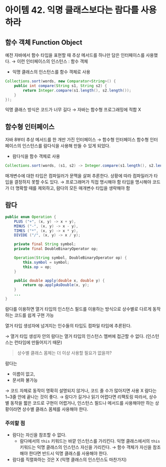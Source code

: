 # 아이템 42. 익명 클래스보다는 람다를 사용하라

## 함수 객체 Function Object

예전 자바에서 함수 타입을 표현할 때 추상 메서드를 하나만 담은 인터페이스를 사용했다.
→ 이런 인터페이스의 인스턴스 : 함수 객체

- 익명 클래스의 인스턴스를 함수 객체로 사용

```java
Collections.sort(words, new Comparator<String>() {
	public int compare(String s1, String s2) {
		return Integer.compare(s1.length(), s2.length());
	}
});
```

익명 클래스 방식은 코드가 너무 길다 → 자바는 함수형 프로그래밍에 적합 X

## 함수형 인터페이스

자바 8부터 추상 메서드를 한 개만 가진 인터페이스 → 함수형 인터페이스
함수형 인터페이스의 인스턴스를 람다식을 사용해 만들 수 있게 되었다.

- 람다식을 함수 객체로 사용

```java
Collections.sort(words, (s1, s2) -> Integer.compare(s1.length(), s2.length()));
```

매개변수에 대한 타입은 컴파일러가 문맥을 살펴 추론한다.
상황에 따라 컴파일러가 타입을 결정하지 못할 수도 있다.
→ 프로그래머가 직접 명시해야 함
타입을 명시해야 코드가 더 명확할 때를 제외하고, 람다의 모든 매개변수 타입을 생략해야 함

## 람다

```java
public enum Operation {
	PLUS ("+", (x, y) -> x + y),
	MINUS ("-", (x, y) -> x - y),
	TIMES ("*", (x, y) -> x * y),
	DIVIDE ("/", (x, y) -> x / y);

	private final String symbol;
	private final DoubleBinaryOperator op;

	Operation(String symbol, DoubleBinaryOperator op) {
		this.symbol = symbol;
		this.op = op;
	}

	public double apply(double x, double y) {
		return op.applyAsDouble(x, y);
	}
	...
}
```

람다를 이용하면 열거 타입의 인스턴스 필드를 이용하는 방식으로 상수별로 다르게 동작하는 코드를 쉽게 구현 가능

열거 타입 생성자에 넘겨지는 인수들의 타입도 컴파일 타임에 추론된다.

→ 열거 타입 생성자 안의 람다는 열거 타입의 인스턴스 멤버에 접근할 수 없다.
(인스턴스는 런타임에 만들어지기 때문)

> 상수별 클래스 몸체는 더 이상 사용할 필요가 없을까?

람다는

- 이름이 없고,
- 문서화 불가능

→ 코드 자체로 동작이 명확히 설명되지 않거나, 코드 줄 수가 많아지면 사용 X
람다는 1~3줄 안에 끝나는 것이 좋다. → 람다가 길거나 읽기 어렵다면 리팩토링
따라서, 상수별 동작을 짧은 코드로 구현이 어렵거나, 인스턴스 필드나 메서드를 사용해야만 하는 상황이라면 상수별 클래스 몸체를 사용해야 한다.

### 주의할 점

- 람다는 자신을 참조할 수 없다.
  - 람다에서의 `this` 키워드는 바깥 인스턴스를 가리킨다.
    익명 클래스에서의 `this` 키워드는 익명 클래스의 인스턴스 자신을 가리킨다.
    → 함수 객체가 자신을 참조해야 한다면 반드시 익명 클래스를 사용해야 한다.
- 람다를 직렬화하는 것은 X (익명 클래스의 인스턴스도 마찬가지)

